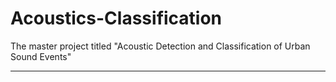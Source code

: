 # Acoustics-Classification
The master project titled "Acoustic Detection and Classification of Urban Sound Events"
_____________


